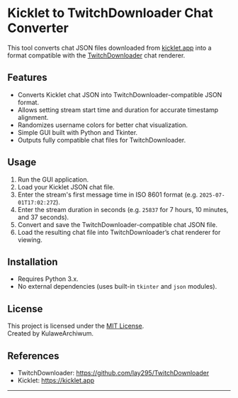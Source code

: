 # Kicklet to TwitchDownloader Chat Converter

This tool converts chat JSON files downloaded from [kicklet.app](https://kicklet.app) into a format compatible with the [TwitchDownloader](https://github.com/lay295/TwitchDownloader) chat renderer.

## Features

- Converts Kicklet chat JSON into TwitchDownloader-compatible JSON format.
- Allows setting stream start time and duration for accurate timestamp alignment.
- Randomizes username colors for better chat visualization.
- Simple GUI built with Python and Tkinter.
- Outputs fully compatible chat files for TwitchDownloader.

## Usage

1. Run the GUI application.
2. Load your Kicklet JSON chat file.
3. Enter the stream's first message time in ISO 8601 format (e.g. `2025-07-01T17:02:27Z`).
4. Enter the stream duration in seconds (e.g. `25837` for 7 hours, 10 minutes, and 37 seconds).
5. Convert and save the TwitchDownloader-compatible chat JSON file.
6. Load the resulting chat file into TwitchDownloader’s chat renderer for viewing.

## Installation

- Requires Python 3.x.
- No external dependencies (uses built-in `tkinter` and `json` modules).

## License

This project is licensed under the [MIT License](LICENSE).  
Created by KulaweArchiwum.

## References

- TwitchDownloader: https://github.com/lay295/TwitchDownloader  
- Kicklet: https://kicklet.app

---
